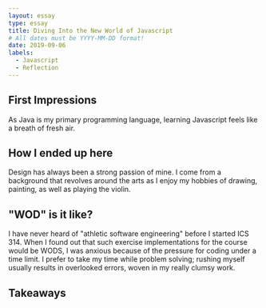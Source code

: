 ```yaml
---
layout: essay
type: essay
title: Diving Into the New World of Javascript
# All dates must be YYYY-MM-DD format!
date: 2019-09-06
labels:
  - Javascript
  - Reflection
---
```

## First Impressions
As Java is my primary programming language, learning Javascript feels like a breath of fresh air.

## How I ended up here
Design has always been a strong passion of mine. I come from a background that revolves around the arts as I enjoy my hobbies of drawing, painting, as well as playing the violin.

## "WOD" is it like?
I have never heard of "athletic software engineering" before I started ICS 314. When I found out that such exercise implementations for the course would be WODS, I was anxious because of the pressure for coding under a time limit. I prefer to take my time while problem solving; rushing myself usually results in overlooked errors, woven in my really clumsy work.

## Takeaways
